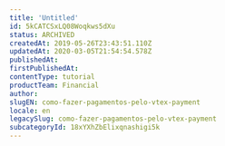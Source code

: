 ```yaml
---
title: 'Untitled'
id: 5kCATCSxLQ08Woqkws5dXu
status: ARCHIVED
createdAt: 2019-05-26T23:43:51.110Z
updatedAt: 2020-03-05T21:54:54.578Z
publishedAt: 
firstPublishedAt: 
contentType: tutorial
productTeam: Financial
author: 
slugEN: como-fazer-pagamentos-pelo-vtex-payment
locale: en
legacySlug: como-fazer-pagamentos-pelo-vtex-payment
subcategoryId: 18xYXhZbElixqnashigi5k
---
```



